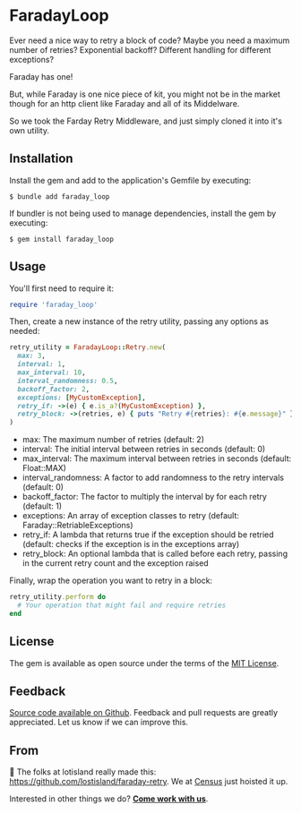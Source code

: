 # FaradayLoop

Ever need a nice way to retry a block of code? Maybe you need a maximum number of retries? Exponential backoff? Different handling for different exceptions?

Faraday has one!

But, while Faraday is one nice piece of kit, you might not be in the market though for an http client like Faraday and all of its Middelware.

So we took the Farday Retry Middleware, and just simply cloned it into it's own utility.

## Installation

Install the gem and add to the application's Gemfile by executing:

    $ bundle add faraday_loop

If bundler is not being used to manage dependencies, install the gem by executing:

    $ gem install faraday_loop

## Usage

You'll first need to require it:

```ruby
require 'faraday_loop'
```

Then, create a new instance of the retry utility, passing any options as needed:

```ruby
retry_utility = FaradayLoop::Retry.new(
  max: 3,
  interval: 1,
  max_interval: 10,
  interval_randomness: 0.5,
  backoff_factor: 2,
  exceptions: [MyCustomException],
  retry_if: ->(e) { e.is_a?(MyCustomException) },
  retry_block: ->(retries, e) { puts "Retry #{retries}: #{e.message}" }
)
```

- max: The maximum number of retries (default: 2)
- interval: The initial interval between retries in seconds (default: 0)
- max_interval: The maximum interval between retries in seconds (default: Float::MAX)
- interval_randomness: A factor to add randomness to the retry intervals (default: 0)
- backoff_factor: The factor to multiply the interval by for each retry (default: 1)
- exceptions: An array of exception classes to retry (default: Faraday::RetriableExceptions)
- retry_if: A lambda that returns true if the exception should be retried (default: checks if the exception is in the exceptions array)
- retry_block: An optional lambda that is called before each retry, passing in the current retry count and the exception raised

Finally, wrap the operation you want to retry in a block:

```ruby
retry_utility.perform do
  # Your operation that might fail and require retries
end
```

## License

The gem is available as open source under the terms of the [MIT License](https://opensource.org/licenses/MIT).

Feedback
--------
[Source code available on Github](https://github.com/sutrolabs/faraday_loop). Feedback and pull requests are greatly appreciated. Let us know if we can improve this.

From
-----------
:wave: The folks at lotisland really made this: https://github.com/lostisland/faraday-retry. We at [Census](http://getcensus.com) just hoisted it up.

Interested in other things we do? **[Come work with us](https://www.getcensus.com/careers)**.
